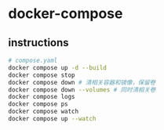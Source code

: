 # docker-compose

## instructions

```sh
# compose.yaml
docker compose up -d --build
docker compose stop
docker compose down # 清相关容器和镜像，保留卷
docker compose down --volumes # 同时清相关卷
docker compose logs
docker compose ps
docker compose watch
docker compose up --watch
```
